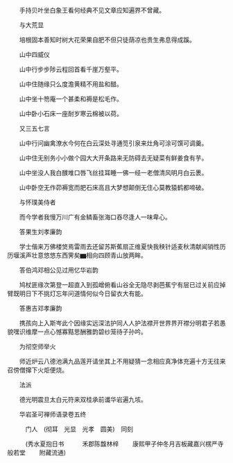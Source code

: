 <!-- { "loadSidebar": true } -->
　　手持贝叶坐白象王看何经典不见文章应知遍界不曾藏。

　　与大荒显

　　培根固本善知时树大花荣果自肥不但只徒荫凉也贵生弗息得成蹊。

　　山中四威仪

　　山中行步步陟云程回首看千崖万壑平。

　　山中住随缘只么度澹黄精不用盐和醋。

　　山中坐十笏庵一个甚柔和褥是松毛作。

　　山中卧小石床一座耐岁寒云棉被以荷。

　　又三五七言

　　山中行问幽禽潦水今何在白云深处寻通笕引泉来灶角可涂可馔可调羹。

　　山中住无别务小小做个园大大开条路来无防碍去无疑菜有鲜姜食有芋。

　　山中坐没人我白醭堆口唇飞丝挂耳睡一佛一经一老僧清风明月白云褁。

　　山中卧空无作茆褥宽而肥石床高且大梦想颠倒无住心莫教猿鹤都啼破。

　　与怀璞美侍者

　　而今学者我慢万川广有金鳞畜张海口吞尽逢人一味卑心。

　　答果生刘孝廉韵

　　学士偕来万佛楼焂焉雷雨去还留苏斯蕉扇正维夏快我秧针适麦秋清献闻销性历历堰溪声壮意悠悠东西霁矣▆相向四顾青山放两眸。

　　答伯鸿邓相公见过用忆华岩韵

　　鸠杖匪缘次第登一超直入到孤嶒俯看山谷全无隐尽剥芭蕉宁有层已过关前应掉臂既明日下不挑灯忘年问道情何似今日留衣大有能。

　　答惠吉邓孝廉韵

　　携孩向上入斯岑此个因缘实远深法护同人人护法襟开世界界开襟分明君子若愚貌嘿识维摩一点心憾寡黠思酬雅韵碧纱笼待子孙吟。

　　为彻空师举火

　　师近炉云八德池满九品莲开请坐其上不用疑猜一念相应真净体充遍十方无往来召傍僧撺下火炬便烧。

　　法派

　　德光明震旦太白元符来双桂承前谶华岩遍九垓。

　　华岩圣可禅师语录卷五终

　　　门人　(彻耳　光显　光孝　圆美)　同刻

　　　(秀水夏抱日书　　　禾郡陈馥林梓
　　康熙甲子仲冬月吉板藏嘉兴楞严寺般若堂
　　附藏流通)
